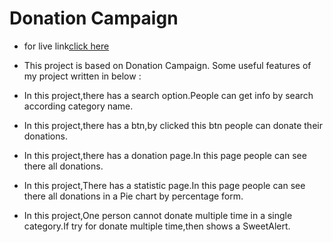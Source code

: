 # Donation Campaign
 - for live link[click here](https://perpetual-distance.surge.sh)

- This project is based on Donation Campaign.
Some useful features of my project written in below :

-    In this project,there has a search option.People can get info by search according category name.
-    In this project,there has a btn,by clicked this btn people can donate their donations.
-    In this project,there has a donation page.In this page people can see there all donations.
-    In this project,There has a statistic page.In this page people can see there all donations in a Pie chart by percentage form.
-    In this project,One person cannot donate multiple time in a single category.If try for donate multiple time,then shows a SweetAlert.
